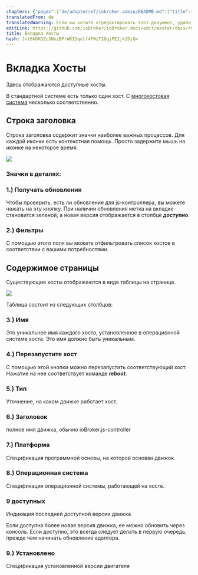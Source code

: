 ```yaml
---
chapters: {"pages":{"de/adapterref/iobroker.admin/README.md":{"title":{"de":"no title"},"content":"de/adapterref/iobroker.admin/README.md"},"de/adapterref/iobroker.admin/admin/tab-adapters.md":{"title":{"de":"Der Reiter Adapter"},"content":"de/adapterref/iobroker.admin/admin/tab-adapters.md"},"de/adapterref/iobroker.admin/admin/tab-instances.md":{"title":{"de":"Der Reiter Instanzen"},"content":"de/adapterref/iobroker.admin/admin/tab-instances.md"},"de/adapterref/iobroker.admin/admin/tab-objects.md":{"title":{"de":"Der Reiter Objekte"},"content":"de/adapterref/iobroker.admin/admin/tab-objects.md"},"de/adapterref/iobroker.admin/admin/tab-states.md":{"title":{"de":"Der Reiter Zustände"},"content":"de/adapterref/iobroker.admin/admin/tab-states.md"},"de/adapterref/iobroker.admin/admin/tab-groups.md":{"title":{"de":"Der Reiter Gruppen"},"content":"de/adapterref/iobroker.admin/admin/tab-groups.md"},"de/adapterref/iobroker.admin/admin/tab-users.md":{"title":{"de":"Der Reiter Benutzer"},"content":"de/adapterref/iobroker.admin/admin/tab-users.md"},"de/adapterref/iobroker.admin/admin/tab-events.md":{"title":{"de":"Der Reiter Ereignisse"},"content":"de/adapterref/iobroker.admin/admin/tab-events.md"},"de/adapterref/iobroker.admin/admin/tab-hosts.md":{"title":{"de":"Der Reiter Hosts"},"content":"de/adapterref/iobroker.admin/admin/tab-hosts.md"},"de/adapterref/iobroker.admin/admin/tab-enums.md":{"title":{"de":"Der Reiter Aufzählungen"},"content":"de/adapterref/iobroker.admin/admin/tab-enums.md"},"de/adapterref/iobroker.admin/admin/tab-log.md":{"title":{"de":"Der Reiter Log"},"content":"de/adapterref/iobroker.admin/admin/tab-log.md"},"de/adapterref/iobroker.admin/admin/tab-system.md":{"title":{"de":"Die Systemeinstellungen"},"content":"de/adapterref/iobroker.admin/admin/tab-system.md"}}}
translatedFrom: de
translatedWarning: Если вы хотите отредактировать этот документ, удалите поле «translatedFrom», в противном случае этот документ будет снова автоматически переведен
editLink: https://github.com/ioBroker/ioBroker.docs/edit/master/docs/ru/adapterref/iobroker.admin/tab-hosts.md
title: Вкладка Хосты
hash: Jnt6k6H3Zc3NxzBPrWKISqelf4FWzT2DqjFE1jk2OjQ=
---
```

# Вкладка Хосты
Здесь отображаются доступные хосты.

В стандартной системе есть только один хост. С [многохостовая система](http://www.iobroker.net/?page_id=3068&lang=de) несколько соответственно.

## Строка заголовка
Строка заголовка содержит значки наиболее важных процессов. Для каждой иконки есть контекстная помощь. Просто задержите мышь на иконке на некоторое время.

![](../../../de/adapterref/iobroker.admin/img/tab-hosts_Hosts_icons.jpg)

### **Значки в деталях:**
### **1.) Получать обновления**
Чтобы проверить, есть ли обновление для js-контроллера, вы можете нажать на эту кнопку. При наличии обновления метка на вкладке становится зеленой, а новая версия отображается в столбце _**доступно**_.

### **2.) Фильтры**
С помощью этого поля вы можете отфильтровать список хостов в соответствии с вашими потребностями.

## Содержимое страницы
Существующие хосты отображаются в виде таблицы на странице.

![](../../../de/adapterref/iobroker.admin/img/tab-hosts_Hosts_01.jpg)

Таблица состоит из следующих столбцов:

### **3.) Имя**
Это уникальное имя каждого хоста, установленное в операционной системе хоста. Это имя должно быть уникальным.

### **4.) Перезапустите хост**
С помощью этой кнопки можно перезапустить соответствующий хост. Нажатие на нее соответствует команде **_reboot_**.

### **5.) Тип**
Уточнение, на каком движке работает хост.

### **6.) Заголовок**
полное имя движка, обычно ioBroker.js-controller

### **7.) Платформа**
Спецификация программной основы, на которой основан движок.

### **8.) Операционная система**
Спецификация операционной системы, работающей на хосте.

### **9 доступных**
Индикация последней доступной версии движка

Если доступна более новая версия движка, ее можно обновить через консоль.
Если доступно, это всегда следует делать в первую очередь, прежде чем начинать обновление адаптера.

### **9.) Установлено**
Спецификация установленной версии двигателя
